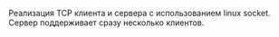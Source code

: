 Реализация TCP клиента и сервера с использованием linux socket. Сервер поддерживает сразу несколько клиентов.
